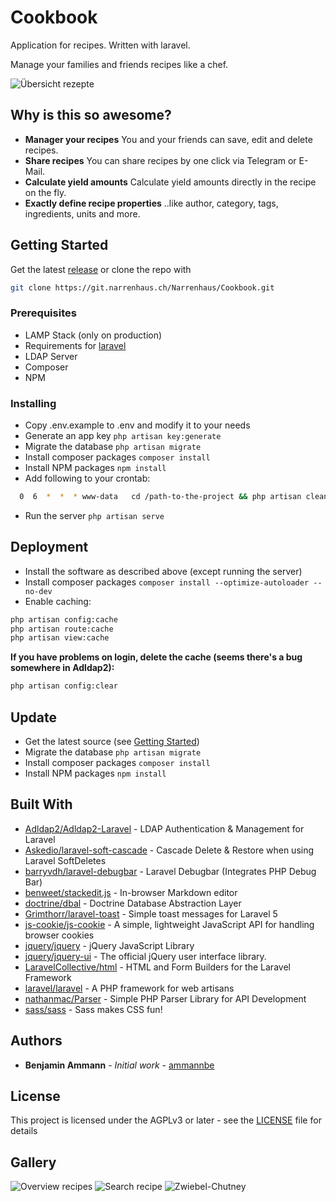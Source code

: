 # Cookbook

Application for recipes. Written with laravel.

Manage your families and friends recipes like a chef.

![Übersicht rezepte](https://klaud.narrenhaus.ch/index.php/s/8zNX4inf8xaRgD2/preview)

## Why is this so awesome?

- **Manager your recipes** You and your friends can save, edit and delete recipes.
- **Share recipes** You can share recipes by one click via Telegram or E-Mail.
- **Calculate yield amounts** Calculate yield amounts directly in the recipe on the fly.
- **Exactly define recipe properties** ..like author, category, tags, ingredients, units and more.

## Getting Started

Get the latest [release](https://git.narrenhaus.ch/Narrenhaus/Cookbook/releases) or clone the repo with

```bash
git clone https://git.narrenhaus.ch/Narrenhaus/Cookbook.git
```

### Prerequisites

- LAMP Stack (only on production)
- Requirements for [laravel](https://laravel.com/docs)
- LDAP Server
- Composer
- NPM

### Installing

- Copy .env.example to .env and modify it to your needs
- Generate an app key `php artisan key:generate`
- Migrate the database `php artisan migrate`
- Install composer packages `composer install`
- Install NPM packages `npm install`
- Add following to your crontab:

```bash
  0  6  *  *  * www-data   cd /path-to-the-project && php artisan cleanup:all >> /dev/null 2>&1
```
- Run the server `php artisan serve`

## Deployment

- Install the software as described above (except running the server)
- Install composer packages `composer install --optimize-autoloader --no-dev`
- Enable caching:

```bash
php artisan config:cache
php artisan route:cache
php artisan view:cache
```

**If you have problems on login, delete the cache (seems there's a bug somewhere in Adldap2):**

```bash
php artisan config:clear
```

## Update

- Get the latest source (see [Getting Started](#getting-started))
- Migrate the database `php artisan migrate`
- Install composer packages `composer install`
- Install NPM packages `npm install`

## Built With

* [Adldap2/Adldap2-Laravel](https://github.com/Adldap2/Adldap2-laravel) - LDAP Authentication & Management for Laravel
* [Askedio/laravel-soft-cascade](https://github.com/Askedio/laravel-soft-cascade) - Cascade Delete & Restore when using Laravel SoftDeletes
* [barryvdh/laravel-debugbar](https://github.com/barryvdh/laravel-debugbar) - Laravel Debugbar (Integrates PHP Debug Bar)
* [benweet/stackedit.js](https://github.com/benweet/stackedit.js) - In-browser Markdown editor
* [doctrine/dbal](https://github.com/doctrine/dbal) - Doctrine Database Abstraction Layer
* [Grimthorr/laravel-toast](https://github.com/Grimthorr/laravel-toast) - Simple toast messages for Laravel 5
* [js-cookie/js-cookie](https://github.com/js-cookie/js-cookie) - A simple, lightweight JavaScript API for handling browser cookies
* [jquery/jquery](https://github.com/jquery/jquery) - jQuery JavaScript Library
* [jquery/jquery-ui](https://github.com/jquery/jquery-ui) - The official jQuery user interface library.
* [LaravelCollective/html](https://github.com/LaravelCollective/html) - HTML and Form Builders for the Laravel Framework
* [laravel/laravel](https://github.com/laravel/laravel) - A PHP framework for web artisans
* [nathanmac/Parser](https://github.com/nathanmac/Parser) - Simple PHP Parser Library for API Development
* [sass/sass](https://github.com/sass/sass) - Sass makes CSS fun!

## Authors

* **Benjamin Ammann** - *Initial work* - [ammannbe](https://github.com/ammannbe)

## License

This project is licensed under the AGPLv3 or later - see the [LICENSE](LICENSE) file for details


## Gallery

![Overview recipes](https://klaud.narrenhaus.ch/index.php/s/brXWi2Eg7ofK2e4/preview)
![Search recipe](https://klaud.narrenhaus.ch/index.php/s/KnoxBjsWaGT7T5w/preview)
![Zwiebel-Chutney](https://klaud.narrenhaus.ch/index.php/s/2cAXpKr2tobp7AN/preview)
